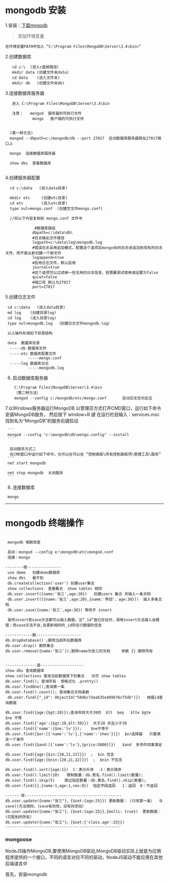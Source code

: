 
# mongodb 安装      
      
      
1.安装：[下载mogodb](https://www.mongodb.com/download-center#community)

> 添加环境变量
```
在环境变量PATH中加入 “C:\Program Files\MongoDB\Server\3.4\bin>“

```


2.创建数据库 
```
   cd c:\  (进入c盘根路径）
   mkdir data (创建文件夹data)
   cd data    (进入文件夹)
   mkdir db   (创建文件夹db)
 ```
3.连接数据库服务器
```
   进入 C:\Program Files\MongoDB\Server\3.4\bin
   
   注意：   mongod  服务器的可执行文件
            mongo   客户端的可执行文件

  
  (第一种方法)
  mongod --dbpath=c:/mongodb/db --port 27017  启动数据库服务器跑在27017端口上

  mongo  连接数据库服务器

  show dbs  查看数据库
  
  ```

4.创建服务器配置
```
  cd c:\data   (进入data目录)  
  
  mkdir etc     (创建etc目录)
  cd etc        (进入etc目录)
  type nul>mongo.conf  (创建空文件mongo.conf)     
  
  //将以下内容复制到 mongo.conf 文件中
  
             #数据库路径
            dbpath=c:\data\db\
            #日志输出文件路径
            logpath=c:\data\log\mongodb.log
            #错误日志采用追加模式，配置这个选项后mongodb的日志会追加到现有的日志文件，而不是从新创建一个新文件
            logappend=true
            #启用日志文件，默认启用
            journal=true
            #这个选项可以过滤掉一些无用的日志信息，若需要调试使用请设置为false
            quiet=false
            #端口号 默认为27017
            port=27017
```
  5.创建日志文件
  ```
   cd c:\data   (进入data目录)  
   md log    (创建目录log)
   cd log    (进入目录log)
   type nul>mongodb.log  （创建日志文件mongodb.log）
  
   以上操作形成如下目录结构
   
   data  数据库目录
    -----db 数据库文件
    -----etc 数据库配置文件 
            -----mongo.conf
    -----log 数据库日志    
            -----mongodb.log
```
  6. 启动数据库服务器   
```
    C:\Program Files\MongoDB\Server\3.4\bin
    （第二种方法）
    mongod --config c:/mongodb/etc/mongo.conf       启动后无任何反应
```
   7.以Windows服务器运行MongoDB
     以管理员方式打开CMD窗口，运行如下命令安装MongoDB服务，
     然后按下 window+R 键 在运行栏目输入：services.msc 找到名为“MongoDB”的服务右键启动
     
     ```
     mongod --config "c:\mongodb\db\mongo.config" --install
     ```
     
      启动服务方式二
      在CMD窗口中运行如下命令，也可以在可以在 “控制面板\所有控制面板项\管理工具\服务”
     ```
     net start mongodb
     
     net stop mongodb  关闭服务
     ```
   8. 连接数据库

     mongo 


-------------------------------------------------------------------------------------------------------
# mongodb 终端操作

```

 mongodb 增删改查

 启动：mongod --config e:\mongodb\etc\mongod.conf
 连接：mongo

--------增---------------
 use demo   创建demo数据库
 show dbs   看不到
 db.createCollection('user') 创建user集合
 show collections  查看集合  show tables 相同
 db.user.insert({name:'张三',age:20})   创建users 集合 并插入一条文档
 db.user.insert([{name:'张三',age:20},{name:'李四'，age:30}])  插入多条文档
 db.user.save({name:'张三',age:30}) 等同于 insert
 
 虽然insert和save方法都可以插入数据，当“_id”值已存在时，调用insert方法插入会报错；而save方法不会,会更新相同的_id所在行数据的信息
 
------------删--------------------
db.dropDatabase() ;删除当前所在数据库
db.user.drop() 删除集合
db.user.remove({name:'张三'});删除name为张三的文档     参数 {} 删除所有


--------------查-------------------
show dbs 查询数据库
show collections 查询当前数据库下的集合   也可 show tables
db.user.find(); 查询所有  想格式化 .pretty()
db.user.findOne();查询第一条  
db.user.find().count(); 查询集合文档条数
 db.user.find({"_id": ObjectId("584bc73ea635e489676cf5db")})   根据id查询数据

db.user.find({age:{$gt:20}});查询年龄大于20的  $lt  $eq   $lte $gte   $ne 不等
db.user.find({'age':{$gt:20,$lt:30}})  大于20 并且小于30
db.user.find({'name':{$ne:'lv'}});    $ne不等于
db.user.find({$or:[{'name':'lv'},{'name':'chen'}]})  $or选择器   只要满足一个条件   
db.user.find({$and:[{'name':'lv'},{price:5000}]})   $and  多添件同事满足

db.user.find({age:{$in:[20,21,22]}})  ;  $in 包含
db.user.find({age:{$nin:[20,21,22]}})  ;  $nin 不包含

db.user.find().sort({age:1})  1：表示升序  -1：表示降序
db.user.find().limit(10)　　限制数量：db.表名.find().limit(数量);
db.user.find().skip(5)　　 跳过指定数量：db.表名.find().skip(数量);
db.user.find({},{name:1,age:1,sex:0})  指定字段返回   1：返回  0：不返回

-------改-------------------------------------------
db.user.update({name:"张三"}，{$set:{age:25}}) 更新数据： (只改第一条）  与 save()方法相同，（save有则改，没有则添加）
db.user.update({name:"张三"}，{$set:{age:25}},{multi: true})  更新数据： (匹配到的所有）
db.user.update({name:"张三"}，{$set:{'class.age':25}})
---------------------------------------------------
```



### mongoose 

NodeJS操作MongoDB,要使用MongoDB驱动,MongoDB驱动实际上就是为应用程序提供的一个接口，不同的语言对应不同的驱动，NodeJS驱动不能应用在其他后端语言中

首先，安装mongodb
```

```

